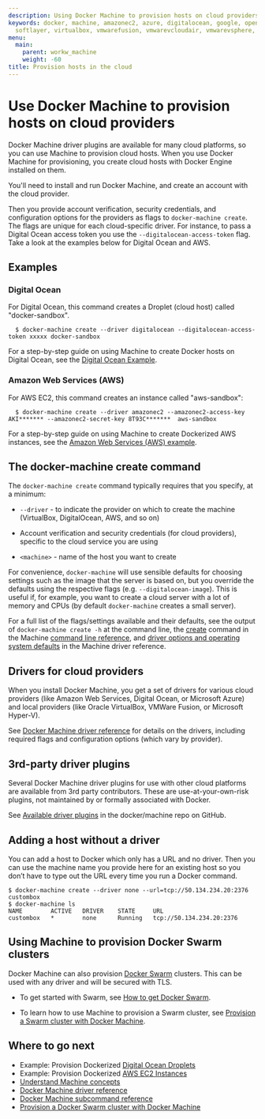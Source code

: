 ```yaml
---
description: Using Docker Machine to provision hosts on cloud providers
keywords: docker, machine, amazonec2, azure, digitalocean, google, openstack, rackspace,
  softlayer, virtualbox, vmwarefusion, vmwarevcloudair, vmwarevsphere, exoscale
menu:
  main:
    parent: workw_machine
    weight: -60
title: Provision hosts in the cloud
---
```


# Use Docker Machine to provision hosts on cloud providers

Docker Machine driver plugins are available for many cloud platforms, so you can use Machine to provision cloud hosts. When you use Docker Machine for provisioning, you create cloud hosts with Docker Engine installed on them.

You'll need to install and run Docker Machine, and create an account with the cloud provider.

Then you provide account verification, security credentials, and configuration options for the providers as flags to `docker-machine create`. The flags are unique for each cloud-specific driver.  For instance, to pass a Digital Ocean access token you use the `--digitalocean-access-token` flag. Take a look at the examples below for Digital Ocean and AWS.

## Examples

### Digital Ocean

For Digital Ocean, this command creates a Droplet (cloud host) called "docker-sandbox".

      $ docker-machine create --driver digitalocean --digitalocean-access-token xxxxx docker-sandbox

For a step-by-step guide on using Machine to create Docker hosts on Digital Ocean, see the [Digital Ocean Example](examples/ocean.md).

### Amazon Web Services (AWS)

For AWS EC2, this command creates an instance called "aws-sandbox":

      $ docker-machine create --driver amazonec2 --amazonec2-access-key AKI******* --amazonec2-secret-key 8T93C*******  aws-sandbox

For a step-by-step guide on using Machine to create Dockerized AWS instances, see the [Amazon Web Services (AWS) example](examples/aws.md).

## The docker-machine create command

The `docker-machine create` command typically requires that you specify, at a minimum:

* `--driver` - to indicate the provider on which to create the machine  (VirtualBox, DigitalOcean, AWS, and so on)

* Account verification and security credentials (for cloud providers), specific to the cloud service you are using

* `<machine>` - name of the host you want to create

For convenience, `docker-machine` will use sensible defaults for choosing settings such as the image that the server is based on, but you override the defaults using the respective flags (e.g. `--digitalocean-image`). This is useful if, for example, you want to create a cloud server with a lot of memory and CPUs (by default `docker-machine` creates a small server).

For a full list of the flags/settings available and their defaults, see the output of `docker-machine create -h` at the command line, the <a href="../reference/create/" target="_blank">create</a> command in the Machine <a href="../reference/" target="_blank">command line reference</a>, and <a href="https://docs.docker.com/machine/drivers/os-base/" target="_blank">driver options and operating system defaults</a> in the Machine driver reference.

## Drivers for cloud providers

When you install Docker Machine, you get a set of drivers for various cloud providers (like Amazon Web Services, Digital Ocean, or Microsoft Azure) and local providers (like Oracle VirtualBox, VMWare Fusion, or Microsoft Hyper-V).

See <a href="../drivers/" target="_blank">Docker Machine driver reference</a> for details on the drivers, including required flags and configuration options (which vary by provider).

## 3rd-party driver plugins

  Several Docker Machine driver plugins for use with other cloud platforms are available from 3rd party contributors. These are use-at-your-own-risk plugins, not maintained by or formally associated with Docker.

  See <a href="https://github.com/docker/machine/blob/master/docs/AVAILABLE_DRIVER_PLUGINS.md" target="_blank">Available driver plugins</a> in the docker/machine repo on GitHub.

## Adding a host without a driver

You can add a host to Docker which only has a URL and no driver. Then you can use the machine name you provide here for an existing host so you don’t have to type out the URL every time you run a Docker command.

    $ docker-machine create --driver none --url=tcp://50.134.234.20:2376 custombox
    $ docker-machine ls
    NAME        ACTIVE   DRIVER    STATE     URL
    custombox   *        none      Running   tcp://50.134.234.20:2376

## Using Machine to provision Docker Swarm clusters

Docker Machine can also provision <a href="https://docs.docker.com/swarm/overview/" target="_blank">Docker Swarm</a> clusters. This can be used with any driver and will be secured with TLS.

* To get started with Swarm, see <a href="https://docs.docker.com/swarm/get-swarm/" target="_blank">How to get Docker Swarm</a>.

* To learn how to use Machine to provision a Swarm cluster, see <a href="https://docs.docker.com/swarm/provision-with-machine/" target="_blank">Provision a Swarm cluster with Docker Machine</a>.

## Where to go next
-   Example: Provision Dockerized [Digital Ocean Droplets](examples/ocean.md)
-   Example: Provision Dockerized [AWS EC2 Instances](examples/aws.md)
-   [Understand Machine concepts](concepts.md)
-   [Docker Machine driver reference](drivers/index.md)
-   [Docker Machine subcommand reference](reference/index.md)
-   [Provision a Docker Swarm cluster with Docker Machine](/swarm/provision-with-machine.md)
